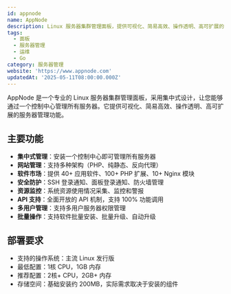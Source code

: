 ```yaml
---
id: appnode
name: AppNode
description: Linux 服务器集群管理面板，提供可视化、简易高效、操作透明、高可扩展的服务器管理功能
tags:
  - 面板
  - 服务器管理
  - 运维
  - Go
category: 服务器管理
website: 'https://www.appnode.com'
updatedAt: '2025-05-11T08:00:00.000Z'
---
```


AppNode 是一个专业的 Linux 服务器集群管理面板，采用集中式设计，让您能够通过一个控制中心管理所有服务器。它提供可视化、简易高效、操作透明、高可扩展的服务器管理功能。

## 主要功能

- **集中式管理**：安装一个控制中心即可管理所有服务器
- **网站管理**：支持多种架构（PHP、纯静态、反向代理）
- **软件市场**：提供 40+ 应用软件、100+ PHP 扩展、10+ Nginx 模块
- **安全防护**：SSH 登录通知、面板登录通知、防火墙管理
- **资源监控**：系统资源使用情况采集、监控和警报
- **API 支持**：全面开放的 API 机制，支持 100% 功能调用
- **多用户管理**：支持多用户服务器权限管理
- **批量操作**：支持软件批量安装、批量升级、自动升级

## 部署要求

- 支持的操作系统：主流 Linux 发行版
- 最低配置：1核 CPU，1GB 内存
- 推荐配置：2核+ CPU，2GB+ 内存
- 存储空间：基础安装约 200MB，实际需求取决于安装的组件 